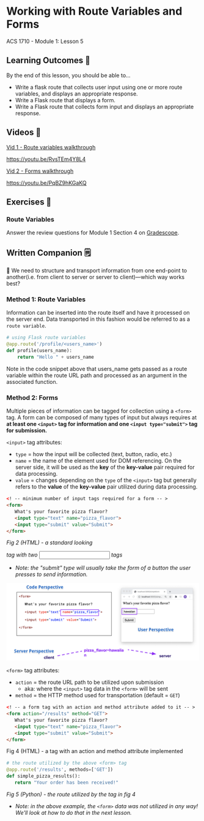 # Working with Route Variables and Forms

ACS 1710 - Module 1: Lesson 5

## Learning Outcomes 💫

By the end of this lesson, you should be able to...

- Write a flask route that collects user input using one or more route variables, and displays an appropriate response.
- Write a Flask route that displays a form.
- Write a Flask route that collects form input and displays an appropriate response.

## Videos 🎥

[Vid 1 - Route variables walkthrough](https://file.notion.so/f/f/b55c22ee-fac0-43f5-b763-ad205bab0599/159db231-fa66-43e1-bd62-ddd5cdd2a685/4_Route_Variables.mov?table=block&id=30e20935-990f-4b35-82d9-adb4755bbff7&spaceId=b55c22ee-fac0-43f5-b763-ad205bab0599&expirationTimestamp=1728064800000&signature=swJQ52qB9HH39s0cSBGtmxKv7Pi_3P9WYjJdMnZpAhw&downloadName=4_Route_Variables.mov)

https://youtu.be/RvsTEm4Y8L4

[Vid 2 - Forms walkthrough](https://file.notion.so/f/f/b55c22ee-fac0-43f5-b763-ad205bab0599/5ecf8d34-586b-462e-9ae1-30956adfd1bf/5_Form_Introduction.mov?table=block&id=c2f3047c-95ee-4f56-b806-f4fc3775563d&spaceId=b55c22ee-fac0-43f5-b763-ad205bab0599&expirationTimestamp=1728064800000&signature=t3Lgqa0iEK2vsDwT4Vh5asGIchTQTMoBLRJ25WtDXH0&downloadName=5_Form_Introduction.mov)

https://youtu.be/PqBZ9hKGaKQ

## Exercises 💪

### Route Variables

Answer the review questions for Module 1 Section 4 on [Gradescope](http://gradescope.com).

## Written Companion 🗒

<aside>
🤔 We need to structure and transport information from one end-point to another(i.e. from client to server or server to client)—which way works best?
</aside>

### Method 1: Route Variables

Information can be inserted into the route itself and have it processed on the server end. Data transported in this fashion would be referred to as a `route variable`.

```python
# using Flask route variables
@app.route('/profile/<users_name>')
def profile(users_name):
    return "Hello " + users_name
```

Note in the code snippet above that users_name gets passed as a route variable within the route URL path and processed as an argument in the associated function.

### Method 2: Forms

Multiple pieces of information can be tagged for collection using a `<form>` tag. A form can be composed of many types of input but always requires at **at least one `<input>` tag for information and one `<input type="submit">` tag for submission.**

`<input>` tag attributes:

- `type` = how the input will be collected (text, button, radio, etc.)
- `name` = the name of the element used for DOM referencing. On the server side, it will be used as the **key** of the **key-value** pair required for data processing.
- `value` = changes depending on the `type` of the `<input>` tag but generally refers to the **value** of the **key-value** pair utilized during data processing.

```html
<! -- minimum number of input tags required for a form -- >
<form>
   What's your favorite pizza flavor?
   <input type="text" name="pizza_flavor">
   <input type="submit" value="Submit">
</form>
```

*Fig 2 (HTML) - a standard looking <form> tag with two <input> tags*

- *Note: the "submit" type will usually take the form of a button the user presses to send information.*

![image 1](image-1.png)

`<form>` tag attributes:

- `action` = the route URL path to be utilized upon submission
    - aka: where the `<input>` tag data in the `<form>` will be sent
- `method` = the HTTP method used for transportation (default = `GET`)

```html
<! -- a form tag with an action and method attribute added to it -- >
<form action="/results" method="GET">
   What's your favorite pizza flavor?
   <input type="text" name="pizza_flavor">
   <input type="submit" value="Submit">
</form>
```

Fig 4 (HTML) - a <form> tag with an action and method attribute implemented

```python
# the route utilized by the above <form> tag
@app.route('/results', methods=['GET'])
def simple_pizza_results():
   return "Your order has been received!"
```

*Fig 5 (Python) - the route utilized by the <form> tag in fig 4* 

- *Note: in the above example, the `<form>` data was not utilized in any way! We'll look at how to do that in the next lesson.*



